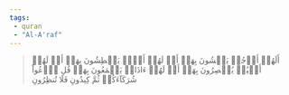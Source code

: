 ```yaml
---
tags: 
 - quran 
 - "Al-A'raf"
---
```


> أَلَهُمۡ أَرۡجُلٞ يَمۡشُونَ بِهَآۖ أَمۡ لَهُمۡ أَيۡدٖ يَبۡطِشُونَ بِهَآۖ أَمۡ لَهُمۡ أَعۡيُنٞ يُبۡصِرُونَ بِهَآۖ أَمۡ لَهُمۡ ءَاذَانٞ يَسۡمَعُونَ بِهَاۗ قُلِ ٱدۡعُواْ شُرَكَآءَكُمۡ ثُمَّ كِيدُونِ فَلَا تُنظِرُونِ
